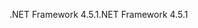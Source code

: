 <span data-ttu-id="40170-101">.NET Framework 4.5.1</span><span class="sxs-lookup"><span data-stu-id="40170-101">.NET Framework 4.5.1</span></span>